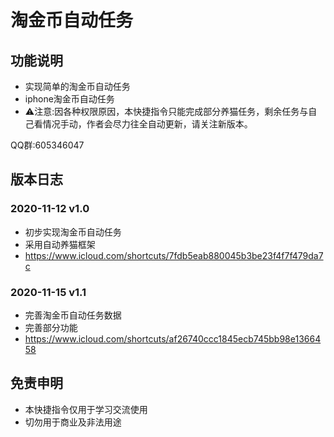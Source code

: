 # 淘金币自动任务

## 功能说明

* 实现简单的淘金币自动任务
* iphone淘金币自动任务
* ⚠️注意:因各种权限原因，本快捷指令只能完成部分养猫任务，剩余任务与自己看情况手动，作者会尽力往全自动更新，请关注新版本。

QQ群:605346047

## 版本日志

### 2020-11-12 v1.0
* 初步实现淘金币自动任务
* 采用自动养猫框架
* https://www.icloud.com/shortcuts/7fdb5eab880045b3be23f4f7f479da7c

### 2020-11-15 v1.1
* 完善淘金币自动任务数据
* 完善部分功能
* https://www.icloud.com/shortcuts/af26740ccc1845ecb745bb98e1366458

## 免责申明
* 本快捷指令仅用于学习交流使用
* 切勿用于商业及非法用途

